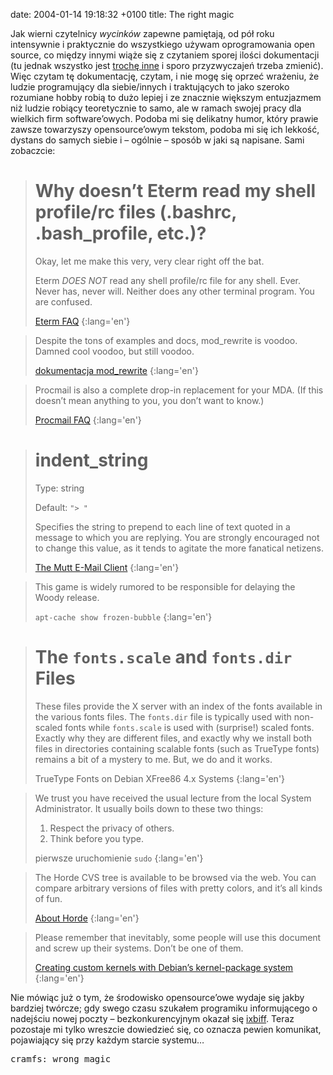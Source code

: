 date: 2004-01-14 19:18:32 +0100
title: The right magic

Jak wierni czytelnicy <cite>wycinków</cite> zapewne pamiętają, od pół roku intensywnie i praktycznie do wszystkiego używam oprogramowania open source, co między innymi wiąże się z czytaniem sporej ilości dokumentacji (tu jednak wszystko jest [trochę inne](http://joelonsoftware.com/articles/Biculturalism.html '„Biculturalism” Joela Spolsky’ego, gorąco polecam') i sporo przyzwyczajeń trzeba zmienić). Więc czytam tę dokumentację, czytam, i nie mogę się oprzeć wrażeniu, że ludzie programujący dla siebie/innych i traktujących to jako szeroko rozumiane hobby robią to dużo lepiej i ze znacznie większym entuzjazmem niż ludzie robiący teoretycznie to samo, ale w ramach swojej pracy dla wielkich firm software’owych. Podoba mi się delikatny humor, który prawie zawsze towarzyszy opensource’owym tekstom, podoba mi się ich lekkość, dystans do samych siebie i – ogólnie – sposób w jaki są napisane. Sami zobaczcie:

> Why doesn’t Eterm read my shell profile/rc files (.bashrc, .bash_profile, etc.)?
> ================================================================================
>
> Okay, let me make this very, very clear right off the bat.
>
> Eterm _DOES NOT_ read any shell profile/rc file for any shell. Ever. Never has, never will. Neither does any other terminal program. You are confused.
>
> [Eterm FAQ](http://www.eterm.org/docs/faq/#9 'pytanie nr 9')
{:lang='en'}

> Despite the tons of examples and docs, mod_rewrite is voodoo. Damned cool voodoo, but still voodoo.
>
> [dokumentacja mod_rewrite](http://httpd.apache.org/docs/mod/mod_rewrite.html 'the Swiss Army Knife of URL manipulation')
{:lang='en'}

> Procmail is also a complete drop-in replacement for your MDA. (If this doesn’t mean anything to you, you don’t want to know.)
>
> [Procmail FAQ](http://zer0.org/procmail/mini-faq.html#description 'What is Procmail?')
{:lang='en'}

> indent_string
> =============
>
> Type: string
>
> Default: `"> "`
>
> Specifies the string to prepend to each line of text quoted in a message to which you are replying. You are strongly encouraged not to change this value, as it tends to agitate the more fanatical netizens.
>
> [The Mutt E-Mail Client](http://www.mutt.org/doc/manual/manual-6.html#indent_string 'Reference: Configuration variables')
{:lang='en'}

> This game is widely rumored to be responsible for delaying the Woody release.
>
> `apt-cache show frozen-bubble`
{:lang='en'}

> The `fonts.scale` and `fonts.dir` Files
> =======================================
>
> These files provide the X server with an index of the fonts available in the various fonts files. The <code>fonts.dir</code> file is typically used with non-scaled fonts while <code>fonts.scale</code> is used with (surprise!) scaled fonts. Exactly why they are different files, and exactly why we install both files in directories containing scalable fonts (such as TrueType fonts) remains a bit of a mystery to me. But, we do and it works.
>
> TrueType Fonts on Debian XFree86 4.x Systems
{:lang='en'}

> We trust you have received the usual lecture from the local System Administrator. It usually boils down to these two things:
>
> 1. Respect the privacy of others.
> 2. Think before you type.
>
> pierwsze uruchomienie `sudo`
{:lang='en'}

> The Horde CVS tree is available to be browsed via the web. You can compare arbitrary versions of files with pretty colors, and it’s all kinds of fun.
>
> [About Horde](http://horde.org/about/ 'ich IMP jest podobno całkiem niezły')
{:lang='en'}

> Please remember that inevitably, some people will use this document and screw up their systems. Don’t be one of them.
>
> [Creating custom kernels with Debian’s kernel-package system](http://newbiedoc.sourceforge.net/system/kernel-pkg.html 'amazed at how easy it can be')
{:lang='en'}

Nie mówiąc już o tym, że środowisko opensource’owe wydaje się jakby bardziej twórcze; gdy swego czasu szukałem programiku informującego o nadejściu nowej poczty – bezkonkurencyjnym okazał się [ixbiff](http://ixbiff.sourceforge.net/ ':)'). Teraz pozostaje mi tylko wreszcie dowiedzieć się, co oznacza pewien komunikat, pojawiający się przy każdym starcie systemu…

<pre class='terminal'>
cramfs: wrong magic
</pre>
